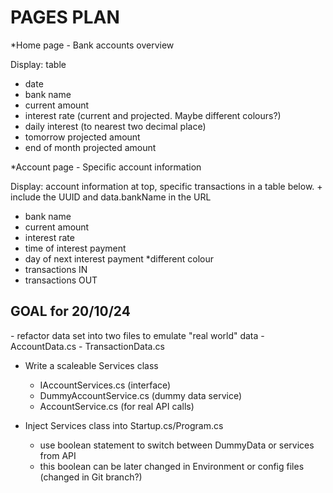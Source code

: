 ﻿<h1>PAGES PLAN</h1> 

*Home page - Bank accounts overview

Display: table

- date
- bank name
- current amount
- interest rate (current and projected. Maybe different colours?)
- daily interest (to nearest two decimal place)
- tomorrow projected amount
- end of month projected amount


*Account page - Specific account information

Display: account information at top, specific transactions in a table below.
    + include the UUID and data.bankName in the URL

- bank name
- current amount
- interest rate
- time of interest payment
- day of next interest payment
*different colour
- transactions IN 
- transactions OUT 



<h2>GOAL for 20/10/24</h2>
- refactor data set into two files to emulate "real world" data
    - AccountData.cs
    - TransactionData.cs

- Write a scaleable Services class
    - IAccountServices.cs (interface)
    - DummyAccountService.cs (dummy data service)
    - AccountService.cs (for real API calls)

- Inject Services class into Startup.cs/Program.cs
    - use boolean statement to switch between DummyData or services from API
    - this boolean can be later changed in Environment or config files (changed in Git branch?)

